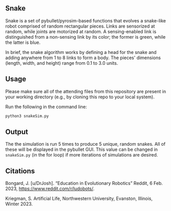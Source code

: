 ## Snake

Snake is a set of pybullet/pyrosim-based functions that evolves a snake-like robot comprised of random rectangular pieces. Links are sensorized at random, while joints are motorized at random. A sensing-enabled link is distinguished from a non-sensing link by its color; the former is green, while the latter is blue. 

In brief, the snake algorithm works by defining a head for the snake and adding anywhere from 1 to 8 links to form a body. The pieces' dimensions (length, width, and height) range from 0.1 to 3.0 units. 


## Usage

Please make sure all of the attending files from this repository are present in your working directory (e.g., by cloning this repo to your local system).

Run the following in the command line:

```bash
python3 snakeSim.py
```


## Output

The the simulation is run 5 times to produce 5 unique, random snakes. All of these will be displayed in the pybullet GUI. This value can be changed in ```snakeSim.py``` (in the for loop) if more iterations of simulations are desired. 


## Citations
Bongard, J. [u/DrJosh]. “Education in Evolutionary Robotics” Reddit, 6 Feb. 2023, https://www.reddit.com/r/ludobots/.

Kriegman, S. Artificial Life, Northwestern University, Evanston, Illinois, Winter 2023. 
